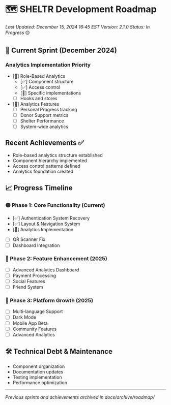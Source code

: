 # 🗺️ SHELTR Development Roadmap
*Last Updated: December 15, 2024 16:45 EST*
*Version: 2.1.0*
*Status: In Progress* 🟡

## 🚨 Current Sprint (December 2024)
### Analytics Implementation Priority
- [🔄] Role-Based Analytics
  - [✅] Component structure
  - [✅] Access control
  - [🔄] Specific implementations
  - [ ] Hooks and stores
- [🔄] Analytics Features
  - [ ] Personal Progress tracking
  - [ ] Donor Support metrics
  - [ ] Shelter Performance
  - [ ] System-wide analytics

## Recent Achievements ✅
- Role-based analytics structure established
- Component hierarchy implemented
- Access control patterns defined
- Analytics foundation created

## 📈 Progress Timeline

### 🟡 Phase 1: Core Functionality (Current)
- [✅] Authentication System Recovery
- [✅] Layout & Navigation System
- [🔄] Analytics Implementation
- [ ] QR Scanner Fix
- [ ] Dashboard Integration

### 🔲 Phase 2: Feature Enhancement (2025)
- [ ] Advanced Analytics Dashboard
- [ ] Payment Processing
- [ ] Social Features
- [ ] Friend System

### 🔲 Phase 3: Platform Growth (2025)
- [ ] Multi-language Support
- [ ] Dark Mode
- [ ] Mobile App Beta
- [ ] Community Features
- [ ] Advanced Analytics

## 🛠️ Technical Debt & Maintenance
- Component organization
- Documentation updates
- Testing implementation
- Performance optimization

---
*Previous sprints and achievements archived in docs/archive/roadmap/*
